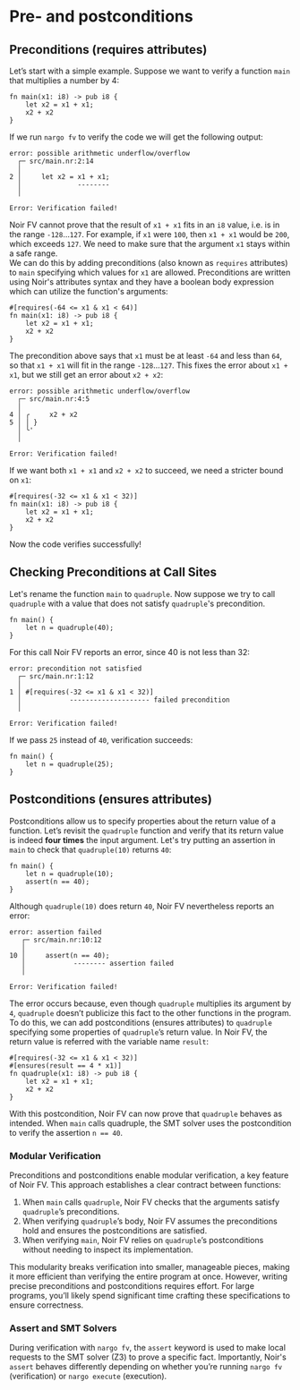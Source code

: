 # Pre- and postconditions

## Preconditions (requires attributes)
Let’s start with a simple example. Suppose we want to verify a function `main` that multiplies a number by 4:

```rust,ignore
fn main(x1: i8) -> pub i8 {
    let x2 = x1 + x1;
    x2 + x2 
}
```

If we run `nargo fv` to verify the code we will get the following output:
```
error: possible arithmetic underflow/overflow
  ┌─ src/main.nr:2:14
  │
2 │     let x2 = x1 + x1;
  │              --------
  │

Error: Verification failed!
```
Noir FV cannot prove that the result of `x1 + x1` fits in an `i8` value, i.e. is in the range `-128`…`127`. For example, if `x1` were `100`, then `x1 + x1` would be `200`, which exceeds `127`. We need to make sure that the argument `x1` stays within a safe range.  
We can do this by adding preconditions (also known as `requires` attributes) to `main` specifying which values for `x1` are allowed. Preconditions are written using Noir's attributes syntax and they have a boolean body expression which can utilize the function's arguments:
```rust,ignore
#[requires(-64 <= x1 & x1 < 64)]
fn main(x1: i8) -> pub i8 {
    let x2 = x1 + x1;
    x2 + x2 
}
```
The precondition above says that `x1` must be at least `-64` and less than `64`, so that `x1 + x1` will fit in the range `-128`…`127`. This fixes the error about `x1 + x1`, but we still get an error about `x2 + x2`:
```
error: possible arithmetic underflow/overflow
  ┌─ src/main.nr:4:5
  │  
4 │ ╭     x2 + x2
5 │ │ }
  │ ╰'
  │  

Error: Verification failed!
```
If we want both `x1 + x1` and `x2 + x2` to succeed, we need a stricter bound on `x1`:
```rust,ignore
#[requires(-32 <= x1 & x1 < 32)]
fn main(x1: i8) -> pub i8 {
    let x2 = x1 + x1;
    x2 + x2 
}
```
Now the code verifies successfully!
## Checking Preconditions at Call Sites
Let's rename the function `main` to `quadruple`. Now suppose we try to call `quadruple` with a value that does not satisfy `quadruple`'s precondition.
```rust,ignore
fn main() {
    let n = quadruple(40);
}
```
For this call Noir FV reports an error, since 40 is not less than 32:
```
error: precondition not satisfied
  ┌─ src/main.nr:1:12
  │
1 │ #[requires(-32 <= x1 & x1 < 32)]
  │            -------------------- failed precondition
  │

Error: Verification failed!
```
If we pass `25` instead of `40`, verification succeeds: 
```rust,ignore
fn main() {
    let n = quadruple(25);
}
```
## Postconditions (ensures attributes)

Postconditions allow us to specify properties about the return value of a function. Let’s revisit the `quadruple` function and verify that its return value is indeed **four times** the input argument. Let's try putting an assertion in `main` to check that `quadruple(10)` returns `40`:
```rust,ignore
fn main() {
    let n = quadruple(10);
    assert(n == 40);
}
```
Although `quadruple(10)` does return `40`, Noir FV nevertheless reports an error:
```
error: assertion failed
   ┌─ src/main.nr:10:12
   │
10 │     assert(n == 40);
   │            -------- assertion failed
   │

Error: Verification failed!
```
The error occurs because, even though `quadruple` multiplies its argument by `4`, `quadruple` doesn’t publicize this fact to the other functions in the program. To do this, we can add postconditions (ensures attributes) to `quadruple` specifying some properties of `quadruple`’s return value. In Noir FV, the return value is referred with the variable name `result`:
```rust,ignore
#[requires(-32 <= x1 & x1 < 32)]
#[ensures(result == 4 * x1)]
fn quadruple(x1: i8) -> pub i8 {
    let x2 = x1 + x1;
    x2 + x2 
}
```
With this postcondition, Noir FV can now prove that `quadruple` behaves as intended. When `main` calls quadruple, the SMT solver uses the postcondition to verify the assertion `n == 40`.
### Modular Verification
Preconditions and postconditions enable modular verification, a key feature of Noir FV. This approach establishes a clear contract between functions:
1. When `main` calls `quadruple`, Noir FV checks that the arguments satisfy `quadruple`’s preconditions.
2. When verifying `quadruple`’s body, Noir FV assumes the preconditions hold and ensures the postconditions are satisfied.
3. When verifying `main`, Noir FV relies on `quadruple`’s postconditions without needing to inspect its implementation.

This modularity breaks verification into smaller, manageable pieces, making it more efficient than verifying the entire program at once. However, writing precise preconditions and postconditions requires effort. For large programs, you’ll likely spend significant time crafting these specifications to ensure correctness.

### Assert and SMT Solvers
During verification with `nargo fv`, the `assert` keyword is used to make local requests to the SMT solver (Z3) to prove a specific fact. Importantly, Noir's `assert` behaves differently depending on whether you’re running `nargo fv` (verification) or `nargo execute` (execution). 
